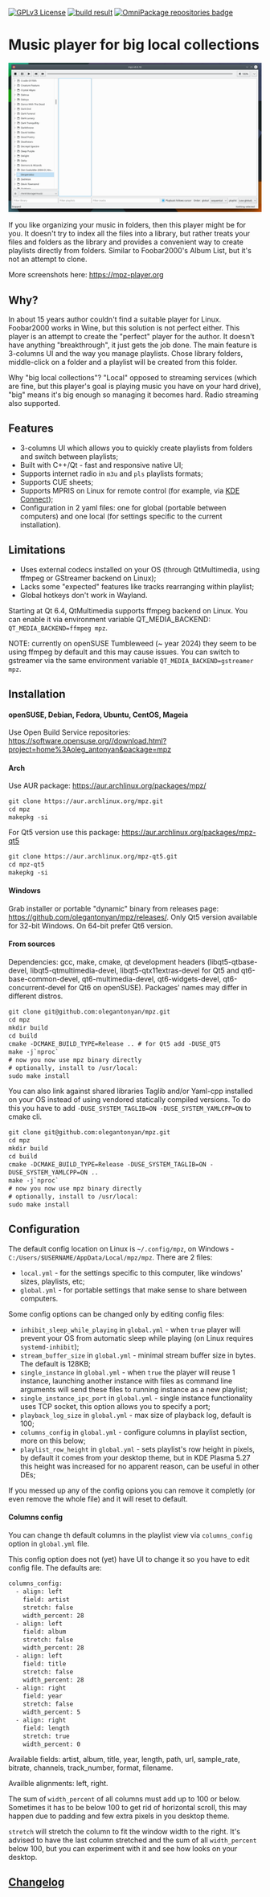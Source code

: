 [![GPLv3 License](https://img.shields.io/badge/License-GPL%20v3-yellow.svg)](https://opensource.org/licenses/)
[![build result](https://build.opensuse.org/projects/home:oleg_antonyan/packages/mpz/badge.svg?type=percent)](https://build.opensuse.org/package/show/home:oleg_antonyan/mpz)
[![OmniPackage repositories badge](https://repositories.omnipackage.org/oleg/mpz/mpz.svg)](https://web.omnipackage.org/oleg/mpz)

# Music player for big local collections

![image](https://raw.githubusercontent.com/olegantonyan/mpz/gh-pages/images/mpz-workflow.apng)

If you like organizing your music in folders, then this player might be for you. It doesn't try to index all the files into a library, but rather treats your files and folders as the library and provides a convenient way to create playlists directly from folders. Similar to Foobar2000's Album List, but it's not an attempt to clone.

More screenshots here: https://mpz-player.org

## Why?

In about 15 years author couldn't find a suitable player for Linux. Foobar2000 works in Wine, but this solution is not perfect either. This player is an attempt to create the "perfect" player for the author. It doesn't have anything "breakthrough", it just gets the job done. The main feature is 3-columns UI and the way you manage playlists. Chose library folders, middle-click on a folder and a playlist will be created from this folder.

Why "big local collections"? "Local" opposed to streaming services (which are fine, but this player's goal is playing music you have on your hard drive), "big" means it's big enough so managing it becomes hard. Radio streaming also supported.

## Features

- 3-columns UI which allows you to quickly create playlists from folders and switch between playlists;
- Built with C++/Qt - fast and responsive native UI;
- Supports internet radio in `m3u` and `pls` playlists formats;
- Supports CUE sheets;
- Supports MPRIS on Linux for remote control (for example, via [KDE Connect](https://kdeconnect.kde.org/));
- Configuration in 2 yaml files: one for global (portable between computers) and one local (for settings specific to the current installation).

## Limitations

- Uses external codecs installed on your OS (through QtMultimedia, using ffmpeg or GStreamer backend on Linux);
- Lacks some "expected" features like tracks rearranging within playlist;
- Global hotkeys don't work in Wayland.

Starting at Qt 6.4, QtMultimedia supports ffmpeg backend on Linux. You can enable it via environment variable QT_MEDIA_BACKEND: `QT_MEDIA_BACKEND=ffmpeg mpz`.

NOTE: currently on openSUSE Tumbleweed (~ year 2024) they seem to be using ffmpeg by default and this may cause issues. You can switch to gstreamer via the same environment variable `QT_MEDIA_BACKEND=gstreamer mpz`.

## Installation

#### openSUSE, Debian, Fedora, Ubuntu, CentOS, Mageia

Use Open Build Service repositories: https://software.opensuse.org//download.html?project=home%3Aoleg_antonyan&package=mpz

#### Arch

Use AUR package: https://aur.archlinux.org/packages/mpz/

```
git clone https://aur.archlinux.org/mpz.git
cd mpz
makepkg -si
```

For Qt5 version use this package: https://aur.archlinux.org/packages/mpz-qt5

```
git clone https://aur.archlinux.org/mpz-qt5.git
cd mpz-qt5
makepkg -si
```

#### Windows

Grab installer or portable "dynamic" binary from releases page: https://github.com/olegantonyan/mpz/releases/. Only Qt5 version available for 32-bit Windows. On 64-bit prefer Qt6 version.

#### From sources

Dependencies: gcc, make, cmake, qt development headers (libqt5-qtbase-devel, libqt5-qtmultimedia-devel, libqt5-qtx11extras-devel for Qt5 and qt6-base-common-devel, qt6-multimedia-devel, qt6-widgets-devel, qt6-concurrent-devel for Qt6 on openSUSE).
Packages' names may differ in different distros.

```
git clone git@github.com:olegantonyan/mpz.git
cd mpz
mkdir build
cd build
cmake -DCMAKE_BUILD_TYPE=Release .. # for Qt5 add -DUSE_QT5
make -j`nproc`
# now you now use mpz binary directly
# optionally, install to /usr/local:
sudo make install
```

You can also link against shared libraries Taglib and/or Yaml-cpp installed on your OS instead of using vendored statically compiled versions. 
To do this you have to add `-DUSE_SYSTEM_TAGLIB=ON -DUSE_SYSTEM_YAMLCPP=ON` to cmake cli.

```
git clone git@github.com:olegantonyan/mpz.git
cd mpz
mkdir build
cd build
cmake -DCMAKE_BUILD_TYPE=Release -DUSE_SYSTEM_TAGLIB=ON -DUSE_SYSTEM_YAMLCPP=ON ..
make -j`nproc`
# now you now use mpz binary directly
# optionally, install to /usr/local:
sudo make install
```


## Configuration

The default config location on Linux is `~/.config/mpz`, on Windows - `C:/Users/$USERNAME/AppData/Local/mpz/mpz`. There are 2 files:
- `local.yml` - for the settings specific to this computer, like windows' sizes, playlists, etc;
- `global.yml` - for portable settings that make sense to share between computers.

Some config options can be changed only by editing config files:

- `inhibit_sleep_while_playing` in `global.yml` - when `true` player will prevent your OS from automatic sleep while playing (on Linux requires `systemd-inhibit`);
- `stream_buffer_size` in `global.yml` - minimal stream buffer size in bytes. The default is 128KB;
- `single_instance` in `global.yml` - when `true` the player will reuse 1 instance, launching another instance with files as command line arguments will send these files to running instance as a new playlist;
- `single_instance_ipc_port` in `global.yml` - single instance functionality uses TCP socket, this option allows you to specify a port;
- `playback_log_size` in `global.yml` - max size of playback log, default is 100;
- `columns_config` in `global.yml` - configure columns in playlist section, more on this below;
- `playlist_row_height` in `global.yml` - sets playlist's row height in pixels, by default it comes from your desktop theme, but in KDE Plasma 5.27 this height was increased for no apparent reason, can be useful in other DEs;

If you messed up any of the config opions you can remove it completly (or even remove the whole file) and it will reset to default.

#### Columns config

You can change th default columns in the playlist view via `columns_config` option in `global.yml` file.

This config option does not (yet) have UI to change it so you have to edit config file. The defaults are:

```
columns_config:
  - align: left
    field: artist
    stretch: false
    width_percent: 28
  - align: left
    field: album
    stretch: false
    width_percent: 28
  - align: left
    field: title
    stretch: false
    width_percent: 28
  - align: right
    field: year
    stretch: false
    width_percent: 5
  - align: right
    field: length
    stretch: true
    width_percent: 0
```

Available fields: artist, album, title, year, length, path, url, sample_rate, bitrate, channels, track_number, format, filename.

Availble alignments: left, right.

The sum of `width_percent` of all columns must add up to 100 or below. Sometimes it has to be below 100 to get rid of horizontal scroll, this may happen due to padding and few extra pixels in you desktop theme.

`stretch` will stretch the column to fit the window width to the right. It's advised to have the last column stretched and the sum of all `width_percent` below 100, but you can experiment with it and see how looks on your desktop.

## [Changelog](https://github.com/olegantonyan/mpz/blob/master/CHANGELOG.md)
